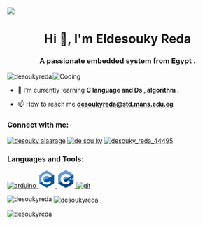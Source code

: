 <img src="https://steamuserimages-a.akamaihd.net/ugc/863989733918677813/4FB27DE025C123ACF90706D096FAD126F703B34C/?imw=5000&imh=5000&ima=fit&impolicy=Letterbox&imcolor=%23000000&letterbox=false" align ="center" width="1024">
<!--  ![MasterHead](https://steamuserimages-a.akamaihd.net/ugc/863989733918677813/4FB27DE025C123ACF90706D096FAD126F703B34C/?imw=5000&imh=5000&ima=fit&impolicy=Letterbox&imcolor=%23000000&letterbox=false)  -->
<h1 align="center">Hi 👋, I'm Eldesouky Reda</h1>
<h3 align="center">A passionate embedded system from Egypt .</h3>
<img align="right" alt="Coding" width="400" src="https://cdn.videoplasty.com/animation/chill-coding-programming-lo-fi-animation-stock-animation-21874-1280x720.jpg?1607096344">
<p align="left"> <img src="https://komarev.com/ghpvc/?username=desoukyreda&label=Profile%20views&color=0e75b6&style=flat" alt="desoukyreda" /> </p>

- 🌱 I’m currently learning **C language and Ds , algorithm .**

- 📫 How to reach me **desoukyreda@std.mans.edu.eg**

<h3 align="left">Connect with me:</h3>
<p align="left">
<a href="https://linkedin.com/in/desouky alaarage" target="blank"><img align="center" src="https://raw.githubusercontent.com/rahuldkjain/github-profile-readme-generator/master/src/images/icons/Social/linked-in-alt.svg" alt="desouky alaarage" height="30" width="40" /></a>
<a href="https://fb.com/de sou ky" target="blank"><img align="center" src="https://raw.githubusercontent.com/rahuldkjain/github-profile-readme-generator/master/src/images/icons/Social/facebook.svg" alt="de sou ky" height="30" width="40" /></a>
<a href="https://discord.gg/desouky_reda_44495" target="blank"><img align="center" src="https://raw.githubusercontent.com/rahuldkjain/github-profile-readme-generator/master/src/images/icons/Social/discord.svg" alt="desouky_reda_44495" height="30" width="40" /></a>
</p>

<h3 align="left">Languages and Tools:</h3>
<p align="left"> <a href="https://www.arduino.cc/" target="_blank" rel="noreferrer"> <img src="https://cdn.worldvectorlogo.com/logos/arduino-1.svg" alt="arduino" width="40" height="40"/> </a> <a href="https://www.cprogramming.com/" target="_blank" rel="noreferrer"> <img src="https://raw.githubusercontent.com/devicons/devicon/master/icons/c/c-original.svg" alt="c" width="40" height="40"/> </a> <a href="https://www.w3schools.com/cpp/" target="_blank" rel="noreferrer"> <img src="https://raw.githubusercontent.com/devicons/devicon/master/icons/cplusplus/cplusplus-original.svg" alt="cplusplus" width="40" height="40"/> </a> <a href="https://git-scm.com/" target="_blank" rel="noreferrer"> <img src="https://www.vectorlogo.zone/logos/git-scm/git-scm-icon.svg" alt="git" width="40" height="40"/> </a> </p>

<p><img align="left" src="https://github-readme-stats.vercel.app/api/top-langs?username=desoukyreda&show_icons=true&locale=en&layout=compact" alt="desoukyreda" /></p>

<p>&nbsp;<img align="center" src="https://github-readme-stats.vercel.app/api?username=desoukyreda&show_icons=true&locale=en" alt="desoukyreda" /></p>

<p><img align="center" src="https://github-readme-streak-stats.herokuapp.com/?user=desoukyreda&" alt="desoukyreda" /></p>
